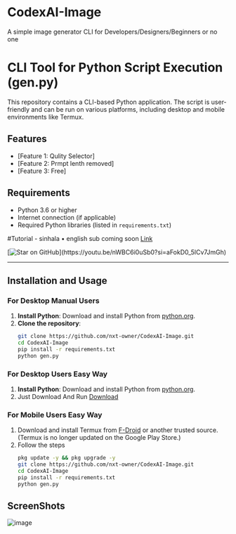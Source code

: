 # CodexAI-Image
A simple image generator CLI for Developers/Designers/Beginners or no one 
# CLI Tool for Python Script Execution (gen.py)

This repository contains a CLI-based Python application. The script is user-friendly and can be run on various platforms, including desktop and mobile environments like Termux.

## Features
- [Feature 1: Qulity Selector]
- [Feature 2: Prmpt lenth removed]
- [Feature 3: Free]

## Requirements
- Python 3.6 or higher
- Internet connection (if applicable)
- Required Python libraries (listed in `requirements.txt`)

#Tutorial - sinhala 
• english sub coming soon
[Link](https://youtu.be/nWBC6i0uSb0?si=aFokD0_5lCv7JmGh)

[![Star on GitHub]([https://img.shields.io/github/stars/nxt-owner/CodexAI-Image?style=social](https://github.com/user-attachments/assets/9e70313f-14a7-43bf-a2c1-653ce1df56ad))](https://youtu.be/nWBC6i0uSb0?si=aFokD0_5lCv7JmGh)


---

## Installation and Usage

### For Desktop Manual Users
1. **Install Python**: Download and install Python from [python.org](https://www.python.org/).
2. **Clone the repository**:
   ```bash
   git clone https://github.com/nxt-owner/CodexAI-Image.git
   cd CodexAI-Image
   pip install -r requirements.txt
   python gen.py

### For Desktop Users Easy Way
1. **Install Python**: Download and install Python from [python.org](https://www.python.org/).
2. Just Download And Run [Download](https://github.com/nxt-owner/CodexAI-Image/releases/download/v1.0.0/v1.0.0.exe)

### For Mobile Users Easy Way
1. Download and install Termux from [F-Droid](https://f-droid.org/en/packages/com.termux/) or another trusted source. (Termux is no longer updated on the Google Play Store.)
2. Follow the steps
   ```bash
   pkg update -y && pkg upgrade -y
   git clone https://github.com/nxt-owner/CodexAI-Image.git
   cd CodexAI-Image
   pip install -r requirements.txt
   python gen.py

## ScreenShots

![image](https://github.com/user-attachments/assets/35faa9e3-ead1-4cc5-9683-0d072ca6a870)




